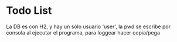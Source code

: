 # Todo List
La DB es con H2, y hay un sólo usuario 'user', la pwd se escribe por consola al ejecutar el programa, para loggear hacer copia/pega
